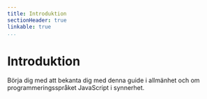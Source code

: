 ```yaml
---
title: Introduktion
sectionHeader: true
linkable: true
...
```

Introduktion
=======================

Börja dig med att bekanta dig med denna guide i allmänhet och om programmeringsspråket JavaScript i synnerhet.
